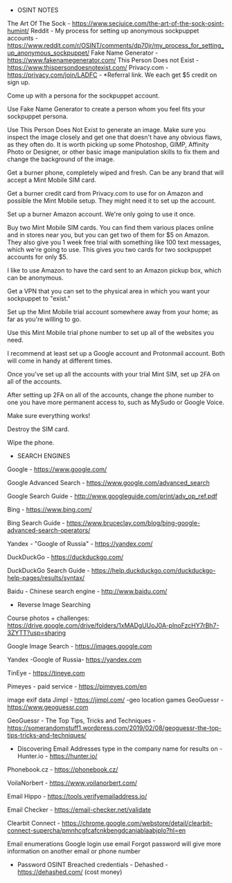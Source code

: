 - OSINT NOTES

The Art Of The Sock - https://www.secjuice.com/the-art-of-the-sock-osint-humint/
Reddit - My process for setting up anonymous sockpuppet accounts - https://www.reddit.com/r/OSINT/comments/dp70jr/my_process_for_setting_up_anonymous_sockpuppet/
Fake Name Generator - https://www.fakenamegenerator.com/
This Person Does not Exist - https://www.thispersondoesnotexist.com/
Privacy.com - https://privacy.com/join/LADFC - *Referral link. We each get $5 credit on sign up.

Come up with a persona for the sockpuppet account.

Use Fake Name Generator to create a person whom you feel fits your sockpuppet persona.

Use This Person Does Not Exist to generate an image. Make sure you inspect the image closely and get one that doesn't have any obvious flaws, as they often do. It is worth picking up some Photoshop, GIMP, Affinity Photo or Designer, or other basic image manipulation skills to fix them and change the background of the image.

Get a burner phone, completely wiped and fresh. Can be any brand that will accept a Mint Mobile SIM card.

Get a burner credit card from Privacy.com to use for on Amazon and possible the Mint Mobile setup. They might need it to set up the account.

Set up a burner Amazon account. We're only going to use it once.

Buy two Mint Mobile SIM cards. You can find them various places online and in stores near you, but you can get two of them for $5 on Amazon. They also give you 1 week free trial with something like 100 text messages, which we're going to use. This gives you two cards for two sockpuppet accounts for only $5.

I like to use Amazon to have the card sent to an Amazon pickup box, which can be anonymous.

Get a VPN that you can set to the physical area in which you want your sockpuppet to "exist."

Set up the Mint Mobile trial account somewhere away from your home; as far as you're willing to go.

Use this Mint Mobile trial phone number to set up all of the websites you need.

I recommend at least set up a Google account and Protonmail account. Both will come in handy at different times.

Once you've set up all the accounts with your trial Mint SIM, set up 2FA on all of the accounts.

After setting up 2FA on all of the accounts, change the phone number to one you have more permanent access to, such as MySudo or Google Voice.

Make sure everything works!

Destroy the SIM card.

Wipe the phone.

- SEARCH ENGINES
    
Google - https://www.google.com/

Google Advanced Search - https://www.google.com/advanced_search

Google Search Guide - http://www.googleguide.com/print/adv_op_ref.pdf

Bing - https://www.bing.com/

Bing Search Guide - https://www.bruceclay.com/blog/bing-google-advanced-search-operators/

Yandex - "Google of Russia" - https://yandex.com/

DuckDuckGo - https://duckduckgo.com/

DuckDuckGo Search Guide - https://help.duckduckgo.com/duckduckgo-help-pages/results/syntax/

Baidu - Chinese search engine - http://www.baidu.com/

- Reverse Image Searching

Course photos + challenges: https://drive.google.com/drive/folders/1xMADgUUoJ0A-plnoFzcHY7rBh7-3ZYTT?usp=sharing

Google Image Search - https://images.google.com

Yandex -Google of Russia- https://yandex.com

TinEye - https://tineye.com

Pimeyes - paid service - https://pimeyes.com/en

image exif data 
Jimpl - https://jimpl.com/
-geo location games
GeoGuessr - https://www.geoguessr.com

GeoGuessr - The Top Tips, Tricks and Techniques - https://somerandomstuff1.wordpress.com/2019/02/08/geoguessr-the-top-tips-tricks-and-techniques/
-   Discovering Email Addresses
type in the company name for results on - Hunter.io - https://hunter.io/

Phonebook.cz - https://phonebook.cz/

VoilaNorbert - https://www.voilanorbert.com/

Email Hippo - https://tools.verifyemailaddress.io/

Email Checker - https://email-checker.net/validate

Clearbit Connect - https://chrome.google.com/webstore/detail/clearbit-connect-supercha/pmnhcgfcafcnkbengdcanjablaabjplo?hl=en


Email enumerations 
    Google login
        use email
            Forgot password
                will give more information on another email or phone number
- Password OSINT
Breached credentials - Dehashed - https://dehashed.com/ (cost money)






            





